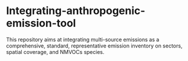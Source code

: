 # Integrating-anthropogenic-emission-tool
This repository aims at integrating multi-source emissions as a comprehensive, standard, representative emission inventory on sectors, spatial coverage, and NMVOCs species.

